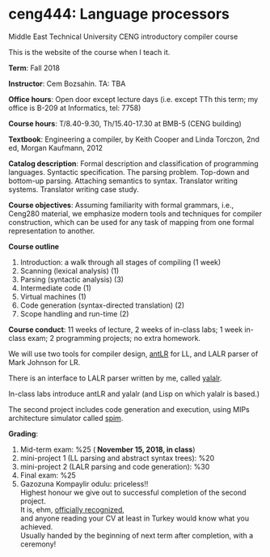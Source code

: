 # ceng444: Language processors
Middle East Technical University CENG introductory compiler course

This is the website of the course when I teach it. 

<b>Term</b>: Fall 2018

<b>Instructor</b>: Cem Bozsahin.  TA: TBA

<b>Office hours</b>: Open door except lecture days (i.e. except TTh this term; my office is B-209 at Informatics, tel: 7758)

<b>Course hours</b>: T/8.40-9.30, Th/15.40-17.30 at BMB-5 (CENG building)

<b>Textbook</b>:
Engineering a compiler</b>, by Keith Cooper and Linda Torczon, 2nd ed,
Morgan Kaufmann, 2012

<b>Catalog description</b>: Formal description and classification of programming languages. Syntactic specification. The parsing problem. Top-down and bottom-up parsing. Attaching semantics to syntax. Translator writing systems. Translator writing case study.

<b>Course objectives</b>: Assuming familiarity with formal grammars, i.e., Ceng280 material, we emphasize modern tools and techniques for compiler construction, which can be used for any task of mapping from one formal representation to another.

<b>Course outline</b>

<ol>
<li> Introduction: a walk through all stages of compiling (1 week)
<li> Scanning (lexical analysis) (1)
<li> Parsing (syntactic analysis) (3)
<li> Intermediate code (1)
<li> Virtual machines (1)
<li> Code generation (syntax-directed translation) (2)
<li> Scope handling and run-time (2)
</ol>

<b>Course conduct</b>: 11 weeks of lecture, 2 weeks of in-class labs; 1 week in-class exam; 2 programming projects; no extra homework.

<p>We will use two tools for compiler design, <a href="https://github.com/antlr/antlr4">antLR</a>
for LL, and LALR parser of Mark Johnson for LR.
 
<p>
There is an interface to LALR parser written by me, called <a href="https://github.com/bozsahin/yalalr">yalalr</a>.
 
<p>In-class labs introduce antLR and yalalr (and Lisp on which yalalr is based.)

<p> The second project includes code generation and execution, using
MIPs architecture simulator called <a href="http://spimsimulator.sourceforge.net/">spim</a>.

<b>Grading</b>:
<ol>
 <li> Mid-term exam: %25 (<b> November 15, 2018, in class</b>)
<li> mini-project 1 (LL parsing and abstract syntax trees): %20
<li> mini-project 2 (LALR parsing and code generation): %30
<li> Final exam: %25
 <li> Gazozuna Kompaylir odulu: priceless!!
  <br> Highest honour we give out to successful completion of the second project.
  <br> It is, ehm, <a href="https://www.linkedin.com/in/merihakar">officially recognized</a>, 
  <br> and anyone reading your CV at least in Turkey would know what you achieved.
  <br>Usually handed by the beginning of next term after completion, with a ceremony!
</ol>
